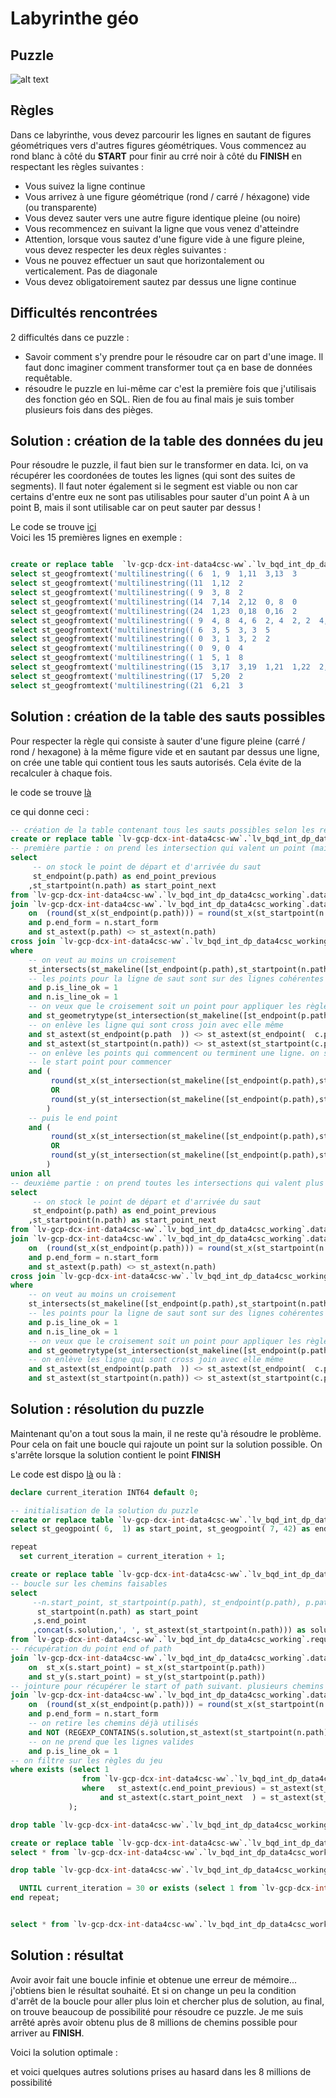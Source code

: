 # Labyrinthe géo

## Puzzle

![alt text](labyrinthe_geo.jpg)

## Règles

Dans ce labyrinthe, vous devez parcourir les lignes en sautant de figures géométriques vers d'autres figures géométriques. Vous commencez au rond blanc à côté du **START** pour finir au crré noir à côté du **FINISH** en respectant les règles suivantes : <br>
 - Vous suivez la ligne continue <br>
 - Vous arrivez à une figure géométrique (rond / carré / héxagone) vide (ou transparente) <br>
 - Vous devez sauter vers une autre figure identique pleine (ou noire) <br>
 - Vous recommencez en suivant la ligne que vous venez d'atteindre <br>
 - Attention, lorsque vous sautez d'une figure vide à une figure pleine, vous devez respecter les deux règles suivantes :  <br>
  - Vous ne pouvez effectuer un saut que horizontalement ou verticalement. Pas de diagonale <br>
  - Vous devez obligatoirement sautez par dessus une ligne continue <br>

## Difficultés rencontrées

2 difficultés dans ce puzzle : <br>
- Savoir comment s'y prendre pour le résoudre car on part d'une image. Il faut donc imaginer comment transformer tout ça en base de données requêtable. 
- résoudre le puzzle en lui-même car c'est la première fois que j'utilisais des fonction géo en SQL. Rien de fou au final mais je suis tomber plusieurs fois dans des pièges.


## Solution : création de la table des données du jeu

Pour résoudre le puzzle, il faut bien sur le transformer en data. Ici, on va récupérer les coordonées de toutes les lignes (qui sont des suites de segments). Il faut noter également si le segment est viable ou non car certains d'entre eux ne sont pas utilisables pour sauter d'un point A à un point B, mais il sont utilisable car on peut sauter par dessus !

Le code se trouve [ici](https://github.com/renoriwal/puzzles/blob/main/jeux_et_enigme_visuels/labyrinthe_geo/labyrinthe_geo_data_init.sql) <br>
Voici les 15 premières lignes en exemple : <br>
```sql

create or replace table  `lv-gcp-dcx-int-data4csc-ww`.`lv_bqd_int_dp_data4csc_working`.data_geo as 
select st_geogfromtext('multilinestring(( 6  1, 9  1,11  3,13  3            ))') as path, 'R' as start_form, 'C' as end_form, 1 as is_line_ok union all
select st_geogfromtext('multilinestring((11  1,12  2                        ))') as path, 'R' as start_form, 'R' as end_form, 1 as is_line_ok union all
select st_geogfromtext('multilinestring(( 9  3, 8  2                        ))') as path, 'R' as start_form, 'R' as end_form, 1 as is_line_ok union all
select st_geogfromtext('multilinestring((14  7,14  2,12  0, 8  0            ))') as path, 'C' as start_form, 'C' as end_form, 1 as is_line_ok union all
select st_geogfromtext('multilinestring((24  1,23  0,18  0,16  2            ))') as path, 'H' as start_form, 'H' as end_form, 1 as is_line_ok union all
select st_geogfromtext('multilinestring(( 9  4, 8  4, 6  2, 4  2, 2  4, 2  7))') as path, 'C' as start_form, 'H' as end_form, 1 as is_line_ok union all
select st_geogfromtext('multilinestring(( 6  3, 5  3, 3  5                  ))') as path, 'R' as start_form, 'R' as end_form, 1 as is_line_ok union all
select st_geogfromtext('multilinestring(( 0  3, 1  3, 2  2                  ))') as path, 'R' as start_form, 'R' as end_form, 1 as is_line_ok union all
select st_geogfromtext('multilinestring(( 0  9, 0  4                        ))') as path, 'H' as start_form, 'H' as end_form, 1 as is_line_ok union all
select st_geogfromtext('multilinestring(( 1  5, 1  8                        ))') as path, 'R' as start_form, 'R' as end_form, 1 as is_line_ok union all
select st_geogfromtext('multilinestring((15  3,17  3,19  1,21  1,22  2,22  4))') as path, 'C' as start_form, 'C' as end_form, 1 as is_line_ok union all
select st_geogfromtext('multilinestring((17  5,20  2                        ))') as path, 'H' as start_form, 'H' as end_form, 1 as is_line_ok union all
select st_geogfromtext('multilinestring((21  6,21  3                        ))') as path, 'R' as start_form, 'R' as end_form, 1 as is_line_ok union all
```

## Solution : création de la table des sauts possibles 

Pour respecter la règle qui consiste à sauter d'une figure pleine (carré / rond / hexagone) à la même figure vide et en sautant par dessus une ligne, on crée une table qui contient tous les sauts autorisés. Cela évite de la recalculer à chaque fois. 

le code se trouve [là](https://github.com/renoriwal/puzzles/blob/main/jeux_et_enigme_visuels/labyrinthe_geo/labyrinthe_geo_sauts_possibles.sql) <br>

ce qui donne ceci : 
```sql
-- création de la table contenant tous les sauts possibles selon les règles du jeu
create or replace table `lv-gcp-dcx-int-data4csc-ww`.`lv_bqd_int_dp_data4csc_working`.data_geo_croisement as
-- première partie : on prend les intersection qui valent un point (mais pas le point de début ou fin de ligne)
select 
     -- on stock le point de départ et d'arrivée du saut
     st_endpoint(p.path) as end_point_previous
    ,st_startpoint(n.path) as start_point_next
from `lv-gcp-dcx-int-data4csc-ww`.`lv_bqd_int_dp_data4csc_working`.data_geo as p -- point de départ du saut
join `lv-gcp-dcx-int-data4csc-ww`.`lv_bqd_int_dp_data4csc_working`.data_geo as n -- point d'arrivée du saut
    on  (round(st_x(st_endpoint(p.path))) = round(st_x(st_startpoint(n.path))) or round(st_y(st_endpoint(p.path))) = round(st_y(st_startpoint(n.path))))
    and p.end_form = n.start_form 
    and st_astext(p.path) <> st_astext(n.path)
cross join `lv-gcp-dcx-int-data4csc-ww`.`lv_bqd_int_dp_data4csc_working`.data_geo as c -- jointure sur toutes les autres lignes du puzzle
where  
    -- on veut au moins un croisement
    st_intersects(st_makeline([st_endpoint(p.path),st_startpoint(n.path)]),c.path)
    -- les points pour la ligne de saut sont sur des lignes cohérentes
    and p.is_line_ok = 1
    and n.is_line_ok = 1
    -- on veux que le croisement soit un point pour appliquer les règles ci-dessous
    and st_geometrytype(st_intersection(st_makeline([st_endpoint(p.path),st_startpoint(n.path)]),c.path)) = 'ST_Point' 
    -- on enlève les ligne qui sont cross join avec elle même
    and st_astext(st_endpoint(p.path  )) <> st_astext(st_endpoint(  c.path)) 
    and st_astext(st_startpoint(n.path)) <> st_astext(st_startpoint(c.path)) 
    -- on enlève les points qui commencent ou terminent une ligne. on souhaite que deux lignes se coupent en plein milieu
    -- le start point pour commencer
    and (
         round(st_x(st_intersection(st_makeline([st_endpoint(p.path),st_startpoint(n.path)]),c.path))) <> round(st_x(st_startpoint(c.path))) 
         OR
         round(st_y(st_intersection(st_makeline([st_endpoint(p.path),st_startpoint(n.path)]),c.path))) <> round(st_y(st_startpoint(c.path)))
        )
    -- puis le end point
    and (
         round(st_x(st_intersection(st_makeline([st_endpoint(p.path),st_startpoint(n.path)]),c.path))) <> round(st_x(st_endpoint(c.path))) 
         OR
         round(st_y(st_intersection(st_makeline([st_endpoint(p.path),st_startpoint(n.path)]),c.path))) <> round(st_y(st_endpoint(c.path)))
        )
union all
-- deuxième partie : on prend toutes les intersections qui valent plus qu'un point
select 
     -- on stock le point de départ et d'arrivée du saut
     st_endpoint(p.path) as end_point_previous
    ,st_startpoint(n.path) as start_point_next
from `lv-gcp-dcx-int-data4csc-ww`.`lv_bqd_int_dp_data4csc_working`.data_geo as p -- point de départ du saut
join `lv-gcp-dcx-int-data4csc-ww`.`lv_bqd_int_dp_data4csc_working`.data_geo as n -- point d'arrivée du saut
    on  (round(st_x(st_endpoint(p.path))) = round(st_x(st_startpoint(n.path))) or round(st_y(st_endpoint(p.path))) = round(st_y(st_startpoint(n.path))))
    and p.end_form = n.start_form 
    and st_astext(p.path) <> st_astext(n.path)
cross join `lv-gcp-dcx-int-data4csc-ww`.`lv_bqd_int_dp_data4csc_working`.data_geo as c -- jointure sur toutes les autres lignes du puzzle
where  
    -- on veut au moins un croisement
    st_intersects(st_makeline([st_endpoint(p.path),st_startpoint(n.path)]),c.path)
    -- les points pour la ligne de saut sont sur des lignes cohérentes
    and p.is_line_ok = 1
    and n.is_line_ok = 1
    -- on veux que le croisement soit un point pour appliquer les règles ci-dessous
    and st_geometrytype(st_intersection(st_makeline([st_endpoint(p.path),st_startpoint(n.path)]),c.path)) <> 'ST_Point' 
    -- on enlève les ligne qui sont cross join avec elle même
    and st_astext(st_endpoint(p.path  )) <> st_astext(st_endpoint(  c.path)) 
    and st_astext(st_startpoint(n.path)) <> st_astext(st_startpoint(c.path)) 
```



## Solution : résolution du puzzle 

Maintenant qu'on a tout sous la main, il ne reste qu'à résoudre le problème. Pour cela on fait une boucle qui rajoute un point sur la solution possible. On s'arrête lorsque la solution contient le point **FINISH**

Le code est dispo [là](https://github.com/renoriwal/puzzles/blob/main/jeux_et_enigme_visuels/labyrinthe_geo/labyrinthe_geo_resolution.sql) ou là :  <br>

```sql
declare current_iteration INT64 default 0;

-- initialisation de la solution du puzzle
create or replace table `lv-gcp-dcx-int-data4csc-ww`.`lv_bqd_int_dp_data4csc_working`.requete_geo_solution as
select st_geogpoint( 6,  1) as start_point, st_geogpoint( 7, 42) as end_point, st_astext(st_geogpoint(15,  3)) as solution;

repeat
  set current_iteration = current_iteration + 1;

create or replace table `lv-gcp-dcx-int-data4csc-ww`.`lv_bqd_int_dp_data4csc_working`.requete_geo_solution_temp as
-- boucle sur les chemins faisables
select 
     --n.start_point, st_startpoint(p.path), st_endpoint(p.path), p.path, p.end_form, n.path, 'n', n.*
      st_startpoint(n.path) as start_point
     ,s.end_point
     ,concat(s.solution,', ', st_astext(st_startpoint(n.path))) as solution
from `lv-gcp-dcx-int-data4csc-ww`.`lv_bqd_int_dp_data4csc_working`.requete_geo_solution s -- start
-- récupération du point end of path
join `lv-gcp-dcx-int-data4csc-ww`.`lv_bqd_int_dp_data4csc_working`.data_geo p -- preceding
    on  st_x(s.start_point) = st_x(st_startpoint(p.path))
    and st_y(s.start_point) = st_y(st_startpoint(p.path))
-- jointure pour récupérer le start of path suivant. plusieurs chemins possibles. 
join `lv-gcp-dcx-int-data4csc-ww`.`lv_bqd_int_dp_data4csc_working`.data_geo n -- next
    on  (round(st_x(st_endpoint(p.path))) = round(st_x(st_startpoint(n.path))) OR round(st_y(st_endpoint(p.path))) = round(st_y(st_startpoint(n.path))))
    and p.end_form = n.start_form 
    -- on retire les chemins déjà utilisés
    and NOT (REGEXP_CONTAINS(s.solution,st_astext(st_startpoint(n.path))))
    -- on ne prend que les lignes valides
    and p.is_line_ok = 1
-- on filtre sur les règles du jeu
where exists (select 1
                from `lv-gcp-dcx-int-data4csc-ww`.`lv_bqd_int_dp_data4csc_working`.data_geo_croisement c -- croisement
                where   st_astext(c.end_point_previous) = st_astext(st_endpoint(p.path)) 
                    and st_astext(c.start_point_next  ) = st_astext(st_startpoint(n.path)) 
             );

drop table `lv-gcp-dcx-int-data4csc-ww`.`lv_bqd_int_dp_data4csc_working`.requete_geo_solution;

create or replace table `lv-gcp-dcx-int-data4csc-ww`.`lv_bqd_int_dp_data4csc_working`.requete_geo_solution as
select * from `lv-gcp-dcx-int-data4csc-ww`.`lv_bqd_int_dp_data4csc_working`.requete_geo_solution_temp;

drop table `lv-gcp-dcx-int-data4csc-ww`.`lv_bqd_int_dp_data4csc_working`.requete_geo_solution_temp;

  UNTIL current_iteration = 30 or exists (select 1 from `lv-gcp-dcx-int-data4csc-ww`.`lv_bqd_int_dp_data4csc_working`.requete_geo_solution where solution like'%(7,42)%')
end repeat;


select * from `lv-gcp-dcx-int-data4csc-ww`.`lv_bqd_int_dp_data4csc_working`.requete_geo_solution;
```


## Solution : résultat

Avoir avoir fait une boucle infinie et obtenue une erreur de mémoire... j'obtiens bien le résultat souhaité. Et si on change un peu la condition d'arrêt de la boucle pour aller plus loin et chercher plus de solution, au final, on trouve beaucoup de possibilité pour résoudre ce puzzle. Je me suis arrêté après avoir obtenu plus de 8 millions de chemins possible pour arriver au **FINISH**. 

Voici la solution optimale : 


et voici quelques autres solutions prises au hasard dans les 8 millions de possibilité